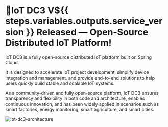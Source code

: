 # 📣IoT DC3 V${{ steps.variables.outputs.service_version }} Released — Open-Source Distributed IoT Platform!

IoT DC3 is a fully open-source distributed IoT platform built on Spring Cloud.

It is designed to accelerate IoT project development, simplify device integration and management, and provide end-to-end solutions to help users quickly build stable and scalable
IoT systems.

As a community-driven and fully open-source platform, IoT DC3 ensures transparency and flexibility in both code and architecture, enables continuous innovation, and has been widely
applied in scenarios such as smart factories, energy monitoring, smart agriculture, and smart cities.

![iot-dc3-architecture](../../dc3/images/architecture-en.png)
